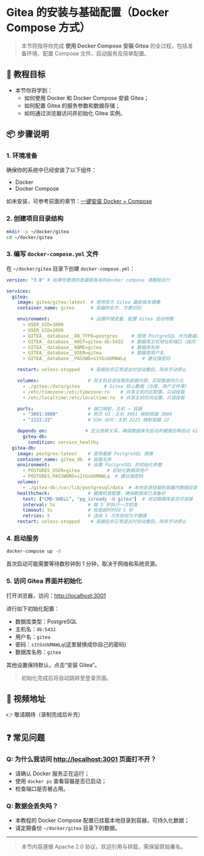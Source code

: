 # Gitea 的安装与基础配置（Docker Compose 方式）

> 本节将指导你完成 **使用 Docker Compose 安装 Gitea** 的全过程，包括准备环境、配置 Compose 文件、启动服务及简单配置。

## 🎯 教程目标

- 本节你将学到：
  - 如何使用 Docker 和 Docker Compose 安装 Gitea；
  - 如何配置 Gitea 的服务参数和数据存储；
  - 如何通过浏览器访问并初始化 Gitea 实例。

## 📦 步骤说明

### 1. 环境准备

确保你的系统中已经安装了以下组件：

- Docker
- Docker Compose

如未安装，可参考前面的章节：[一键安装 Docker + Compose](../../docker/one-click-install/README.md)

### 2. 创建项目目录结构

```bash
mkdir -p ~/docker/gitea
cd ~/docker/gitea
```

### 3. 编写 `docker-compose.yml` 文件

在 `~/docker/gitea` 目录下创建 `docker-compose.yml`：

```yaml
version: "3.8" # 如果你使用的是最新版本的docker compose 请删除此行

services:
  gitea:
    image: gitea/gitea:latest  # 使用官方 Gitea 最新版本镜像
    container_name: gitea      # 容器的名字，方便识别

    environment:               # 设置环境变量，配置 Gitea 启动参数
      - USER_UID=1000
      - USER_GID=1000
      - GITEA__database__DB_TYPE=postgres     # 使用 PostgreSQL 作为数据库
      - GITEA__database__HOST=gitea-db:5432   # 数据库主机地址和端口（指向下面的服务）
      - GITEA__database__NAME=gitea           # 数据库名称
      - GITEA__database__USER=gitea           # 数据库用户名
      - GITEA__database__PASSWD=s1tGsUUMAWLq      # 建议强密码

    restart: unless-stopped    # 容器在非正常退出时自动重启，除非手动停止

    volumes:                  # 将主机目录挂载到容器内部，实现数据持久化
      - ./gitea:/data/gitea         # Gitea 核心数据（仓库、用户文件等）
      - /etc/timezone:/etc/timezone:ro    # 共享主机时区配置，只读挂载
      - /etc/localtime:/etc/localtime:ro  # 共享主机时间设置，只读挂载

    ports:                    # 端口映射，主机 → 容器
      - "3001:3000"           # 网页 UI：主机 3001 映射容器 3000
      - "2222:22"             # SSH 访问：主机 2222 映射容器 22

    depends_on:              # 定义依赖关系，确保数据库先启动并健康后再启动 Gitea
      gitea-db:
        condition: service_healthy
  gitea-db:
    image: postgres:latest    # 使用最新 PostgreSQL 镜像
    container_name: gitea_db  # 容器名称
    environment:              # 设置 PostgreSQL 的初始化参数
      - POSTGRES_USER=gitea          # 初始化数据库用户
      - POSTGRES_PASSWORD=s1tGsUUMAWLq  # 建议强密码
    volumes:
      - ./gitea-db:/var/lib/postgresql/data  # 本地目录挂载到容器内数据目录
    healthcheck:              # 健康检查配置，确保数据库已准备好
      test: ["CMD-SHELL", "pg_isready -U gitea"]  # 测试数据库是否可连接
      interval: 5s            # 每 5 秒执行一次检查
      timeout: 5s             # 检查超时时间 5 秒
      retries: 5              # 连续 5 次失败视为不健康
    restart: unless-stopped    # 容器在非正常退出时自动重启，除非手动停止
```

### 4. 启动服务

```bash
docker-compose up -d
```

首次启动可能需要等待数秒钟到 1 分钟，取决于网络和系统资源。

### 5. 访问 Gitea 界面并初始化

打开浏览器，访问：[http://localhost:3001](http://localhost:3001)

进行如下初始化配置：

- 数据库类型：PostgreSQL
- 主机名：`db:5432`
- 用户名：`gitea`
- 密码：`s1tGsUUMAWLq`(这里替换成你自己的密码)
- 数据库名称：`gitea`

其他设置保持默认，点击“安装 Gitea”。

> 初始化完成后将自动跳转至登录页面。

## 🎥 视频地址

👉 敬请期待（录制完成后补充）

## ❓ 常见问题

### Q: 为什么我访问 [http://localhost:3001](http://localhost:3001) 页面打不开？

- 请确认 Docker 服务正在运行；
- 使用 `docker ps` 查看容器是否已启动；
- 检查端口是否被占用。

### Q: 数据会丢失吗？

- 本教程的 Docker Compose 配置已挂载本地目录到容器，可持久化数据；
- 请定期备份 `~/docker/gitea` 目录下的数据。

---

> 本节内容遵循 Apache 2.0 协议，欢迎引用与转载，需保留原始署名。
